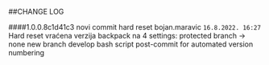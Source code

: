 ##CHANGE LOG


####1.0.0.8c1d41c3 novi commit hard reset bojan.maravic `16.8.2022. 16:27`
Hard reset vraćena verzija backpack na 4
settings: protected branch -> none
new branch develop
bash script post-commit for automated version numbering
